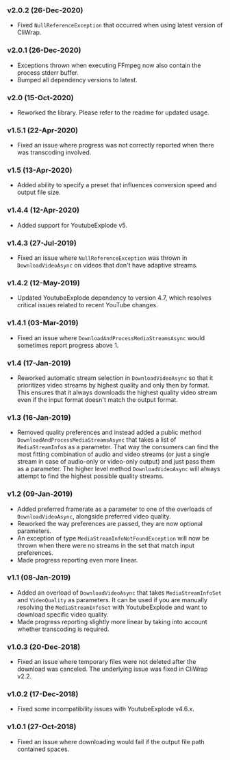 ### v2.0.2 (26-Dec-2020)

- Fixed `NullReferenceException` that occurred when using latest version of CliWrap.

### v2.0.1 (26-Dec-2020)

- Exceptions thrown when executing FFmpeg now also contain the process stderr buffer.
- Bumped all dependency versions to latest.

### v2.0 (15-Oct-2020)

- Reworked the library. Please refer to the readme for updated usage.

### v1.5.1 (22-Apr-2020)

- Fixed an issue where progress was not correctly reported when there was transcoding involved.

### v1.5 (13-Apr-2020)

- Added ability to specify a preset that influences conversion speed and output file size.

### v1.4.4 (12-Apr-2020)

- Added support for YoutubeExplode v5.

### v1.4.3 (27-Jul-2019)

- Fixed an issue where `NullReferenceException` was thrown in `DownloadVideoAsync` on videos that don't have adaptive streams.

### v1.4.2 (12-May-2019)

- Updated YoutubeExplode dependency to version 4.7, which resolves critical issues related to recent YouTube changes.

### v1.4.1 (03-Mar-2019)

- Fixed an issue where `DownloadAndProcessMediaStreamsAsync` would sometimes report progress above 1.

### v1.4 (17-Jan-2019)

- Reworked automatic stream selection in `DownloadVideoAsync` so that it prioritizes video streams by highest quality and only then by format. This ensures that it always downloads the highest quality video stream even if the input format doesn't match the output format.

### v1.3 (16-Jan-2019)

- Removed quality preferences and instead added a public method `DownloadAndProcessMediaStreamsAsync` that takes a list of `MediaStreamInfo`s as a parameter. That way the consumers can find the most fitting combination of audio and video streams (or just a single stream in case of audio-only or video-only output) and just pass them as a parameter. The higher level method `DownloadVideoAsync` will always attempt to find the highest possible quality streams.

### v1.2 (09-Jan-2019)

- Added preferred framerate as a parameter to one of the overloads of `DownloadVideoAsync`, alongside preferred video quality.
- Reworked the way preferences are passed, they are now optional parameters.
- An exception of type `MediaStreamInfoNotFoundException` will now be thrown when there were no streams in the set that match input preferences.
- Made progress reporting even more linear.

### v1.1 (08-Jan-2019)

- Added an overload of `DownloadVideoAsync` that takes `MediaStreamInfoSet` and `VideoQuality` as parameters. It can be used if you are manually resolving the `MediaStreamInfoSet` with YoutubeExplode and want to download specific video quality.
- Made progress reporting slightly more linear by taking into account whether transcoding is required.

### v1.0.3 (20-Dec-2018)

- Fixed an issue where temporary files were not deleted after the download was canceled. The underlying issue was fixed in CliWrap v2.2.

### v1.0.2 (17-Dec-2018)

- Fixed some incompatibility issues with YoutubeExplode v4.6.x.

### v1.0.1 (27-Oct-2018)

- Fixed an issue where downloading would fail if the output file path contained spaces.